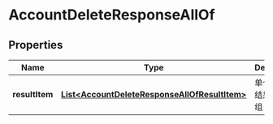 

# AccountDeleteResponseAllOf


## Properties

| Name | Type | Description | Notes |
|------------ | ------------- | ------------- | -------------|
|**resultItem** | [**List&lt;AccountDeleteResponseAllOfResultItem&gt;**](AccountDeleteResponseAllOfResultItem.md) | 单个帐号的结果对象数组 |  [optional] |



